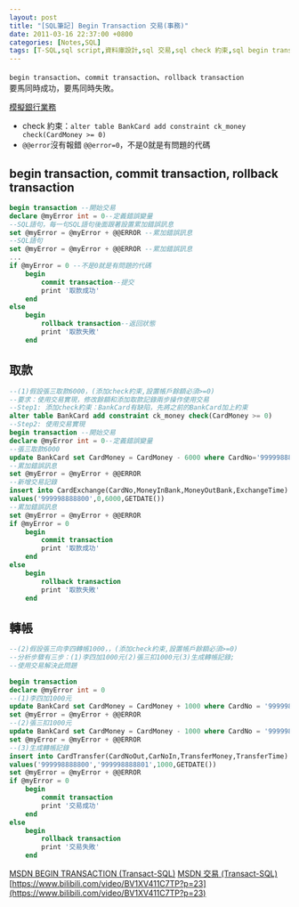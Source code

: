 ```yaml
---
layout: post
title: "[SQL筆記] Begin Transaction 交易(事務)"
date: 2011-03-16 22:37:00 +0800
categories: [Notes,SQL]
tags: [T-SQL,sql script,資料庫設計,sql 交易,sql check 約束,sql begin transaction,sql commit transaction,sql rollback transaction]
---
```


`begin transaction`、`commit transaction`、`rollback transaction`   
要馬同時成功，要馬同時失敗。    

[模擬銀行業務](https://riivalin.github.io/posts/2011/03/sql-17/)

- check 約束：`alter table BankCard add constraint ck_money check(CardMoney >= 0)`
- `@@error`沒有報錯 `@@error=0`，不是0就是有問題的代碼

## begin transaction, commit transaction, rollback transaction

```sql
begin transaction --開始交易
declare @myError int = 0--定義錯誤變量
--SQL語句，每一句SQL語句後面跟著設置累加錯誤訊息
set @myError = @myError + @@ERROR --累加錯誤訊息
--SQL語句
set @myError = @myError + @@ERROR --累加錯誤訊息
...
if @myError = 0 --不是0就是有問題的代碼
    begin
        commit transaction--提交
        print '取款成功'
    end
else
    begin
        rollback transaction--返回狀態
        print '取款失敗'
    end
```

## 取款


```sql
--(1)假設張三取款6000，(添加check約束,設置帳戶餘額必須>=0)
--要求：使用交易實現，修改餘額和添加取款記錄兩步操作使用交易
--Step1: 添加check約束：BankCard有缺陷，先將之前的BankCard加上約束
alter table BankCard add constraint ck_money check(CardMoney >= 0)
--Step2: 使用交易實現
begin transaction --開始交易
declare @myError int = 0--定義錯誤變量
--張三取款6000
update BankCard set CardMoney = CardMoney - 6000 where CardNo='999998888800'
--累加錯誤訊息
set @myError = @myError + @@ERROR 
--新增交易記錄
insert into CardExchange(CardNo,MoneyInBank,MoneyOutBank,ExchangeTime)
values('999998888800',0,6000,GETDATE())
--累加錯誤訊息
set @myError = @myError + @@ERROR
if @myError = 0
    begin
        commit transaction
        print '取款成功'
    end
else
    begin
        rollback transaction
        print '取款失敗'
    end
```

## 轉帳

```sql
--(2)假設張三向李四轉帳1000，，(添加check約束,設置帳戶餘額必須>=0)
--分析步驟有三步：(1)李四加1000元(2)張三扣1000元(3)生成轉帳記錄;
--使用交易解決此問題

begin transaction
declare @myError int = 0
--(1)李四加1000元
update BankCard set CardMoney = CardMoney + 1000 where CardNo = '999998888801'
set @myError = @myError + @@ERROR
--(2)張三扣1000元
update BankCard set CardMoney = CardMoney - 1000 where CardNo = '999998888800'
set @myError = @myError + @@ERROR
--(3)生成轉帳記錄
insert into CardTransfer(CardNoOut,CarNoIn,TransferMoney,TransferTime)
values('999998888800','999998888801',1000,GETDATE())
set @myError = @myError + @@ERROR
if @myError = 0
    begin
        commit transaction
        print '交易成功'
    end
else
    begin
        rollback transaction
        print '交易失敗'
    end
```

[MSDN BEGIN TRANSACTION (Transact-SQL)](https://learn.microsoft.com/zh-tw/sql/t-sql/language-elements/begin-transaction-transact-sql?view=sql-server-ver16) 
[MSDN 交易 (Transact-SQL)](https://learn.microsoft.com/zh-tw/sql/t-sql/language-elements/transactions-transact-sql?view=sql-server-ver16)   
[https://www.bilibili.com/video/BV1XV411C7TP?p=23](https://www.bilibili.com/video/BV1XV411C7TP?p=23)